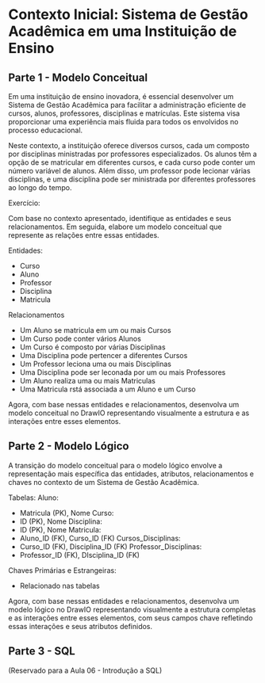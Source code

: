 # Contexto Inicial: Sistema de Gestão Acadêmica em uma Instituição de Ensino

## Parte 1 - Modelo Conceitual

Em uma instituição de ensino inovadora, é essencial desenvolver um Sistema de Gestão Acadêmica para facilitar a administração eficiente de cursos, alunos, professores, disciplinas e matrículas. Este sistema visa proporcionar uma experiência mais fluida para todos os envolvidos no processo educacional.

Neste contexto, a instituição oferece diversos cursos, cada um composto por disciplinas ministradas por professores especializados. Os alunos têm a opção de se matricular em diferentes cursos, e cada curso pode conter um número variável de alunos. Além disso, um professor pode lecionar várias disciplinas, e uma disciplina pode ser ministrada por diferentes professores ao longo do tempo.

Exercício:

Com base no contexto apresentado, identifique as entidades e seus relacionamentos. Em seguida, elabore um modelo conceitual que represente as relações entre essas entidades.

Entidades:
- Curso
- Aluno
- Professor
- Disciplina
- Matricula


Relacionamentos
- Um Aluno se matricula em um ou mais Cursos
- Um Curso pode conter vários Alunos
- Um Curso é composto por várias Disciplinas
- Uma Disciplina pode pertencer a diferentes Cursos
- Um Professor leciona uma ou mais Disciplinas
- Uma Disciplina pode ser leconada por um ou mais Professores
- Um Aluno realiza uma ou mais Matriculas
- Uma Matricula rstá associada a um Aluno e um Curso

Agora, com base nessas entidades e relacionamentos, desenvolva um modelo conceitual no DrawIO representando visualmente a estrutura e as interações entre esses elementos.

## Parte 2 - Modelo Lógico

A transição do modelo conceitual para o modelo lógico envolve a representação mais específica das entidades, atributos, relacionamentos e chaves no contexto de um Sistema de Gestão Acadêmica.

Tabelas:
Aluno:
- Matricula (PK), Nome
Curso:
- ID (PK), Nome
Disciplina:
- ID (PK), Nome
Matricula:
- Aluno_ID (FK), Curso_ID (FK)
Cursos_Disciplinas:
- Curso_ID (FK), Disciplina_ID (FK)
Professor_Disciplinas:
- Professor_ID (FK), DIsciplina_ID (FK)


Chaves Primárias e Estrangeiras:
- Relacionado nas tabelas

Agora, com base nessas entidades e relacionamentos, desenvolva um modelo lógico no DrawIO representando visualmente a estrutura completas e as interações entre esses elementos, com seus campos chave refletindo essas interações e seus atributos definidos.


## Parte 3 - SQL

(Reservado para a Aula 06 - Introdução a SQL)